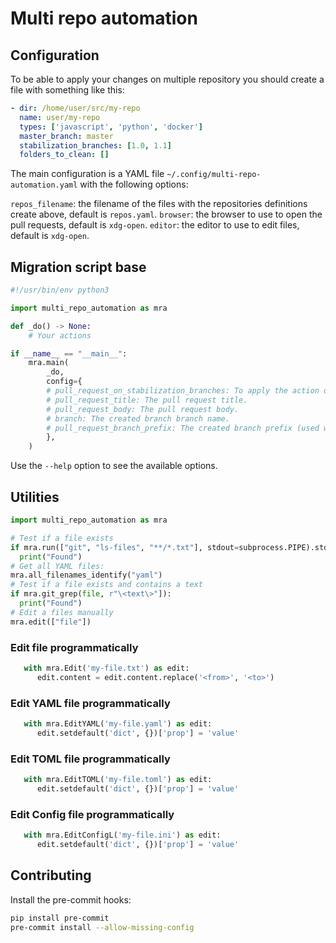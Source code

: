 # Multi repo automation

## Configuration

To be able to apply your changes on multiple repository you should create a file with something like this:

```yaml
- dir: /home/user/src/my-repo
  name: user/my-repo
  types: ['javascript', 'python', 'docker']
  master_branch: master
  stabilization_branches: [1.0, 1.1]
  folders_to_clean: []
```

The main configuration is a YAML file `~/.config/multi-repo-automation.yaml` with the following options:

`repos_filename`: the filename of the files with the repositories definitions create above, default is `repos.yaml`.
`browser`: the browser to use to open the pull requests, default is `xdg-open`.
`editor`: the editor to use to edit files, default is `xdg-open`.

## Migration script base

```python
#!/usr/bin/env python3

import multi_repo_automation as mra

def _do() -> None:
    # Your actions

if __name__ == "__main__":
    mra.main(
        _do,
        config={
        # pull_request_on_stabilization_branches: To apply the action on all stabilization (including master) branches.
        # pull_request_title: The pull request title.
        # pull_request_body: The pull request body.
        # branch: The created branch branch name.
        # pull_request_branch_prefix: The created branch prefix (used when we run it on all the stabilization branches).
        },
    )
```

Use the `--help` option to see the available options.

## Utilities

```python
import multi_repo_automation as mra

# Test if a file exists
if mra.run(["git", "ls-files", "**/*.txt"], stdout=subprocess.PIPE).stdout.strip() != "":
  print("Found")
# Get all YAML files:
mra.all_filenames_identify("yaml")
# Test if a file exists and contains a text
if mra.git_grep(file, r"\<text\>"]):
  print("Found")
# Edit a files manually
mra.edit(["file"])
```

### Edit file programmatically

```python
   with mra.Edit('my-file.txt') as edit:
      edit.content = edit.content.replace('<from>', '<to>')
```

### Edit YAML file programmatically

```python
   with mra.EditYAML('my-file.yaml') as edit:
      edit.setdefault('dict', {})['prop'] = 'value'
```

### Edit TOML file programmatically

```python
   with mra.EditTOML('my-file.toml') as edit:
      edit.setdefault('dict', {})['prop'] = 'value'
```

### Edit Config file programmatically

```python
   with mra.EditConfigL('my-file.ini') as edit:
      edit.setdefault('dict', {})['prop'] = 'value'
```

## Contributing

Install the pre-commit hooks:

```bash
pip install pre-commit
pre-commit install --allow-missing-config
```
